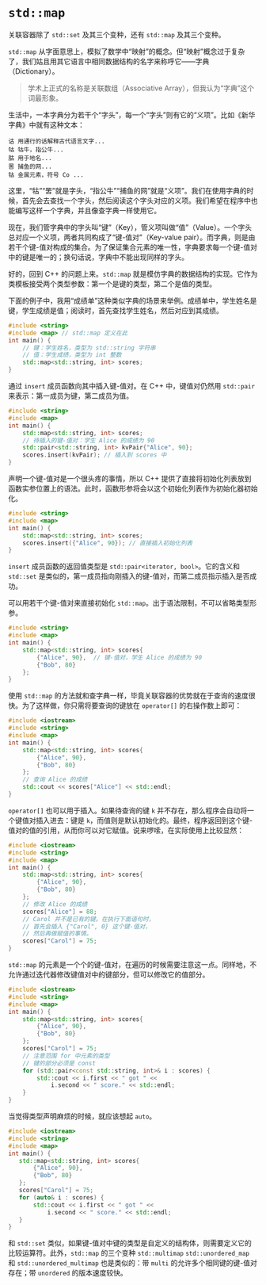 # `std::map`

关联容器除了 `std::set` 及其三个变种，还有 `std::map` 及其三个变种。

`std::map` 从字面意思上，模拟了数学中“映射”的概念。但“映射”概念过于复杂了，我们姑且用其它语言中相同数据结构的名字来称呼它——字典（Dictionary）。

> 学术上正式的名称是关联数组（Associative Array），但我认为“字典”这个词最形象。

生活中，一本字典分为若干个“字头”，每一个“字头”则有它的“义项”。比如《新华字典》中就有这种文本：
```
诂 用通行的话解释古代语言文字...
牯 牯牛，指公牛...
𦙶 用于地名...
罟 捕鱼的网...
钴 金属元素，符号 Co ...
```

这里，“牯”“罟”就是字头，“指公牛”“捕鱼的网”就是“义项”。我们在使用字典的时候，首先会去查找一个字头，然后阅读这个字头对应的义项。我们希望在程序中也能编写这样一个字典，并且像查字典一样使用它。

现在，我们管字典中的字头叫“键”（Key），管义项叫做“值”（Value）。一个字头总对应一个义项，两者共同构成了“键-值对”（Key-value pair）。而字典，则是由若干个键-值对构成的集合。为了保证集合元素的唯一性，字典要求每一个键-值对中的键是唯一的；换句话说，字典中不能出现同样的字头。

好的，回到 C++ 的问题上来。`std::map` 就是模仿字典的数据结构的实现。它作为类模板接受两个类型参数：第一个是键的类型，第二个是值的类型。

下面的例子中，我用“成绩单”这种类似字典的场景来举例。成绩单中，学生姓名是键，学生成绩是值；阅读时，首先查找学生姓名，然后对应到其成绩。
```cpp codemo(show)
#include <string>
#include <map> // std::map 定义在此
int main() {
    // 键：学生姓名，类型为 std::string 字符串
    // 值：学生成绩，类型为 int 整数
    std::map<std::string, int> scores;
}
```
通过 `insert` 成员函数向其中插入键-值对。在 C++ 中，键值对仍然用 `std::pair` 来表示：第一成员为键，第二成员为值。

```cpp codemo(show)
#include <string>
#include <map>
int main() {
    std::map<std::string, int> scores;
    // 待插入的键-值对：学生 Alice 的成绩为 90
    std::pair<std::string, int> kvPair{"Alice", 90};
    scores.insert(kvPair); // 插入到 scores 中
}
```

声明一个键-值对是一个很头疼的事情，所以 C++ 提供了直接将初始化列表放到函数实参位置上的语法。此时，函数形参将会以这个初始化列表作为初始化器初始化。
```cpp codemo(show)
#include <string>
#include <map>
int main() {
    std::map<std::string, int> scores;
    scores.insert({"Alice", 90}); // 直接插入初始化列表
}
```

`insert` 成员函数的返回值类型是 `std::pair<iterator, bool>`。它的含义和 `std::set` 是类似的，第一成员指向刚插入的键-值对，而第二成员指示插入是否成功。

可以用若干个键-值对来直接初始化 `std::map`。出于语法限制，不可以省略类型形参。
```cpp codemo(show)
#include <string>
#include <map>
int main() {
    std::map<std::string, int> scores{
        {"Alice", 90},  // 键-值对，学生 Alice 的成绩为 90
        {"Bob", 80}
    };
}
```

使用 `std::map` 的方法就和查字典一样，毕竟关联容器的优势就在于查询的速度很快。为了这样做，你只需将要查询的键放在 `operator[]` 的右操作数上即可：
```cpp codemo(show)
#include <iostream>
#include <string>
#include <map>
int main() {
    std::map<std::string, int> scores{
        {"Alice", 90},
        {"Bob", 80}
    };
    // 查询 Alice 的成绩
    std::cout << scores["Alice"] << std::endl;
}
```

`operator[]` 也可以用于插入。如果待查询的键 `k` 并不存在，那么程序会自动将一个键值对插入进去：键是 `k`，而值则是默认初始化的。最终，程序返回到这个键-值对的值的引用，从而你可以对它赋值。说来啰嗦，在实际使用上比较显然：
```cpp codemo(show)
#include <iostream>
#include <string>
#include <map>
int main() {
    std::map<std::string, int> scores{
        {"Alice", 90},
        {"Bob", 80}
    };
    // 修改 Alice 的成绩
    scores["Alice"] = 88;
    // Carol 并不是已有的键。在执行下面语句时，
    // 首先会插入 {"Carol", 0} 这个键-值对，
    // 然后再做赋值的事情。
    scores["Carol"] = 75;
}
```

`std::map` 的元素是一个个的键-值对，在遍历的时候需要注意这一点。同样地，不允许通过迭代器修改键值对中的键部分，但可以修改它的值部分。
```cpp codemo(show)
#include <iostream>
#include <string>
#include <map>
int main() {
    std::map<std::string, int> scores{
        {"Alice", 90},
        {"Bob", 80}
    };
    scores["Carol"] = 75;
    // 注意范围 for 中元素的类型
    // 键的部分必须是 const
    for (std::pair<const std::string, int>& i : scores) {
        std::cout << i.first << " got " <<
            i.second << " score." << std::endl;
    }
}
```

当觉得类型声明麻烦的时候，就应该想起 `auto`。
 ```cpp codemo(show)
#include <iostream>
#include <string>
#include <map>
int main() {
    std::map<std::string, int> scores{
        {"Alice", 90},
        {"Bob", 80}
    };
    scores["Carol"] = 75;
    for (auto& i : scores) {
        std::cout << i.first << " got " <<
            i.second << " score." << std::endl;
    }
}
```

和 `std::set` 类似，如果键-值对中键的类型是自定义的结构体，则需要定义它的比较运算符。此外，`std::map` 的三个变种 `std::multimap` `std::unordered_map` 和 `std::unordered_multimap` 也是类似的：带 `multi` 的允许多个相同键的键-值对存在；带 `unordered` 的版本速度较快。

